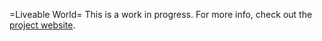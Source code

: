 =Liveable World=
This is a work in progress. For more info, check out the [project website](http://ysdn.ksokhan.com/independent/).
